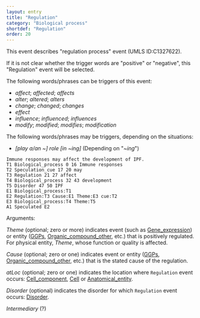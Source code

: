 ```yaml
---
layout: entry
title: "Regulation"
category: "Biological process"
shortdef: "Regulation"
order: 20
---
```

<!---
This event is based on the <a href="http://www.nactem.ac.uk/meta-knowledge/">GENIA-Meta-knowledge corpus</a> at <a href="http://www.nactem.ac.uk/">NaCTeM</a>.
--->

This event describes "regulation process" event (UMLS ID:C1327622).

If it is not clear whether the trigger words are "positive" or "negative", this "Regulation" event will be selected.

The following words/phrases can be triggers of this event:
- *affect*; *affected*; *affects*
- *alter*; *altered*; *alters* 
- *change*; *changed*; *changes*
- *effect*
- *influence*; *influenced*; *influences*
- *modify*; *modified*; *modifies*; *modification*

The following words/phrases may be triggers, depending on the situations:
- *[play a/an ~] role [in ~ing]* (Depending on "*~ing*")

~~~ ann
Immune responses may affect the development of IPF.
T1 Biological_process 0 16 Immune responses
T2 Speculation_cue 17 20 may
T3 Regulation 21 27 affect
T4 Biological_process 32 43 development
T5 Disorder 47 50 IPF
E1 Biological_process:T1
E2 Regulation:T3 Cause:E1 Theme:E3 cue:T2
E3 Biological_process:T4 Theme:T5
A1 Speculated E2
~~~

<!--
~~~
-->

Arguments:

*Theme* (optional; zero or more) indicates event (such as [Gene_expression]()) or entity ([GGPs](), [Organic_compound_other](), etc.) that is positively regulated. For physical entity, *Theme*, whose function or quality is affected.

*Cause* (optional; zero or one) indicates event or entity ([GGPs](), [Organic_compound_other](), etc.) that is the stated cause of the regulation.

*atLoc* (optional; zero or one) indicates the location where `Regulation` event occurs: [Cell_component](), [Cell]() or [Anatomical_entity]().

*Disorder* (optional) indicates the disorder for which `Regulation` event occurs: [Disorder]().

*Intermediary* (?)

<!---
The *atLoc*, *fromLoc* and *toLoc* for this event must be [Subject](), [Anatomical_entity](), [Cell](), [Cell_component]() and [Entity Property]().

The other arguments, such as *Cause*, *Theme*, *Participant*, and *Product*, for this event can be any entities or events.
--->

<!--details-->



